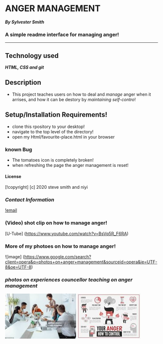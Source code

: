 # ANGER MANAGEMENT

   **_By Sylvester Smith_**
   
### A simple readme interface for managing anger!

   ********

## Technology used

  **_HTML, CSS and git_**

## Description

- This project teaches users on how to deal and _manage_ anger when it arrises, and how it can be destory by       _maintaining_ *self-contro*!

## Setup/Installation Requirements!

 - clone this rpository to your desktop!
 - navigate to the top level of the directory!
 - open my Html/favourite-place.html in your browser
    
### known Bug 

  - The tomatoes icon is completely broken!
  - when refreshing the page the anger management is reset!

  #### License 

  [!copyright] [c] 2020 steve smith and niyi 

  ### _**Contact Information**_
  
   [!email](stve4real@gmail) 

   ### (Video) shot clip on how to manage anger!

   [U-Tube] (https://www.youtube.com/watch?v=BsVq5R_F6RA)


   ### More of my photoes on how to manage anger!

  ![image] (https://www.google.com/search?client=opera&q=photos+on+anger+management&sourceid=opera&ie=UTF-8&oe=UTF-8)


  ### _**photos on experiences councellor teaching on anger management**_

  ![image](/img/angermanagement1.jpg) ![image](/img/angermanagement2.jpg)
